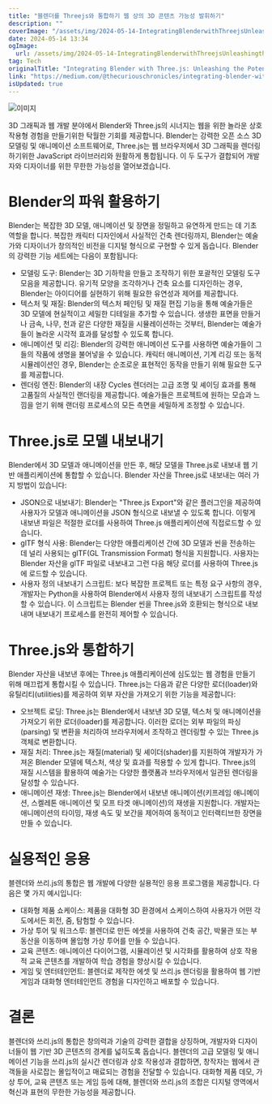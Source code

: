 ```yaml
---
title: "블렌더를 Threejs와 통합하기 웹 상의 3D 콘텐츠 가능성 발휘하기"
description: ""
coverImage: "/assets/img/2024-05-14-IntegratingBlenderwithThreejsUnleashingthePotentialof3DContentontheWeb_0.png"
date: 2024-05-14 13:34
ogImage: 
  url: /assets/img/2024-05-14-IntegratingBlenderwithThreejsUnleashingthePotentialof3DContentontheWeb_0.png
tag: Tech
originalTitle: "Integrating Blender with Three.js: Unleashing the Potential of 3D Content on the Web"
link: "https://medium.com/@thecuriouschronicles/integrating-blender-with-three-js-unleashing-the-potential-of-3d-content-on-the-web-72100e7902ba"
isUpdated: true
---
```






![이미지](/assets/img/2024-05-14-IntegratingBlenderwithThreejsUnleashingthePotentialof3DContentontheWeb_0.png)

3D 그래픽과 웹 개발 분야에서 Blender와 Three.js의 시너지는 웹을 위한 놀라운 상호작용형 경험을 만들기위한 탁월한 기회를 제공합니다. Blender는 강력한 오픈 소스 3D 모델링 및 애니메이션 소프트웨어로, Three.js는 웹 브라우저에서 3D 그래픽을 렌더링하기위한 JavaScript 라이브러리와 원활하게 통합됩니다. 이 두 도구가 결합되어 개발자와 디자이너를 위한 무한한 가능성을 열어보겠습니다.

# Blender의 파워 활용하기

Blender는 복잡한 3D 모델, 애니메이션 및 장면을 정밀하고 유연하게 만드는 데 기초 역할을 합니다. 복잡한 캐릭터 디자인에서 사실적인 건축 렌더링까지, Blender는 예술가와 디자이너가 창의적인 비전을 디지털 형식으로 구현할 수 있게 돕습니다. Blender의 강력한 기능 세트에는 다음이 포함됩니다:




- 모델링 도구: Blender는 3D 기하학을 만들고 조작하기 위한 포괄적인 모델링 도구 모음을 제공합니다. 유기적 모양을 조각하거나 건축 요소를 디자인하는 경우, Blender는 아이디어를 실현하기 위해 필요한 유연성과 제어를 제공합니다.
- 텍스처 및 재질: Blender의 텍스처 페인팅 및 재질 편집 기능을 통해 예술가들은 3D 모델에 현실적이고 세밀한 디테일을 추가할 수 있습니다. 생생한 표면을 만들거나 금속, 나무, 천과 같은 다양한 재질을 시뮬레이션하는 것부터, Blender는 예술가들이 놀라운 시각적 효과를 달성할 수 있도록 합니다.
- 애니메이션 및 리깅: Blender의 강력한 애니메이션 도구를 사용하면 예술가들이 그들의 작품에 생명을 불어넣을 수 있습니다. 캐릭터 애니메이션, 기계 리깅 또는 동적 시뮬레이션인 경우, Blender는 순조로운 표현적인 동작을 만들기 위해 필요한 도구를 제공합니다.
- 렌더링 엔진: Blender의 내장 Cycles 렌더러는 고급 조명 및 셰이딩 효과를 통해 고품질의 사실적인 랜더링을 제공합니다. 예술가들은 프로젝트에 원하는 모습과 느낌을 얻기 위해 랜더링 프로세스의 모든 측면을 세밀하게 조정할 수 있습니다.

# Three.js로 모델 내보내기

Blender에서 3D 모델과 애니메이션을 만든 후, 해당 모델을 Three.js로 내보내 웹 기반 애플리케이션에 통합할 수 있습니다. Blender 자산을 Three.js로 내보내는 여러 가지 방법이 있습니다:

- JSON으로 내보내기: Blender는 "Three.js Export"와 같은 플러그인을 제공하여 사용자가 모델과 애니메이션을 JSON 형식으로 내보낼 수 있도록 합니다. 이렇게 내보낸 파일은 적절한 로더를 사용하여 Three.js 애플리케이션에 직접로드할 수 있습니다.
- glTF 형식 사용: Blender는 다양한 애플리케이션 간에 3D 모델과 씬을 전송하는 데 널리 사용되는 glTF(GL Transmission Format) 형식을 지원합니다. 사용자는 Blender 자산을 glTF 파일로 내보내고 그런 다음 해당 로더를 사용하여 Three.js에 로드할 수 있습니다.
- 사용자 정의 내보내기 스크립트: 보다 복잡한 프로젝트 또는 특정 요구 사항의 경우, 개발자는 Python을 사용하여 Blender에서 사용자 정의 내보내기 스크립트를 작성할 수 있습니다. 이 스크립트는 Blender 씬을 Three.js와 호환되는 형식으로 내보내며 내보내기 프로세스를 완전히 제어할 수 있습니다.



# Three.js와 통합하기

Blender 자산을 내보낸 후에는 Three.js 애플리케이션에 심도있는 웹 경험을 만들기 위해 매끄럽게 통합시킬 수 있습니다. Three.js는 다음과 같은 다양한 로더(loader)와 유틸리티(utilities)를 제공하여 외부 자산을 가져오기 위한 기능을 제공합니다:

- 오브젝트 로딩: Three.js는 Blender에서 내보낸 3D 모델, 텍스처 및 애니메이션을 가져오기 위한 로더(loader)를 제공합니다. 이러한 로더는 외부 파일의 파싱(parsing) 및 변환을 처리하여 브라우저에서 조작하고 렌더링할 수 있는 Three.js 객체로 변환합니다.
- 재질 처리: Three.js는 재질(material) 및 셰이더(shader)를 지원하여 개발자가 가져온 Blender 모델에 텍스처, 색상 및 효과를 적용할 수 있게 합니다. Three.js의 재질 시스템을 활용하여 예술가는 다양한 플랫폼과 브라우저에서 일관된 렌더링을 달성할 수 있습니다.
- 애니메이션 재생: Three.js는 Blender에서 내보낸 애니메이션(키프레임 애니메이션, 스켈레톤 애니메이션 및 모프 타겟 애니메이션)의 재생을 지원합니다. 개발자는 애니메이션의 타이밍, 재생 속도 및 보간을 제어하여 동적이고 인터랙티브한 장면을 만들 수 있습니다.

# 실용적인 응용



블렌더와 쓰리.js의 통합은 웹 개발에 다양한 실용적인 응용 프로그램을 제공합니다. 다음은 몇 가지 예시입니다:

- 대화형 제품 쇼케이스: 제품을 대화형 3D 환경에서 쇼케이스하여 사용자가 어떤 각도에서든 회전, 줌, 탐험할 수 있습니다.
- 가상 투어 및 워크스루: 블렌더로 만든 에셋을 사용하여 건축 공간, 박물관 또는 부동산을 이동하며 몰입형 가상 투어를 만들 수 있습니다.
- 교육 콘텐츠: 애니메이션 다이어그램, 시뮬레이션 및 시각화를 활용하여 상호 작용적 교육 콘텐츠를 개발하여 학습 경험을 향상시킬 수 있습니다.
- 게임 및 엔터테인먼트: 블렌더로 제작한 에셋 및 쓰리.js 렌더링을 활용하여 웹 기반 게임과 대화형 엔터테인먼트 경험을 디자인하고 배포할 수 있습니다.

# 결론

블렌더와 쓰리.js의 통합은 창의력과 기술의 강력한 결합을 상징하며, 개발자와 디자이너들이 웹 기반 3D 콘텐츠의 경계를 넓히도록 돕습니다. 블렌더의 고급 모델링 및 애니메이션 기능을 쓰리.js의 실시간 렌더링과 상호 작용성과 결합하면, 창작자는 웹에서 관객들을 사로잡는 몰입적이고 매료되는 경험을 전달할 수 있습니다. 대화형 제품 데모, 가상 투어, 교육 콘텐츠 또는 게임 등에 대해, 블렌더와 쓰리.js의 조합은 디지털 영역에서 혁신과 표현의 무한한 가능성을 제공합니다.